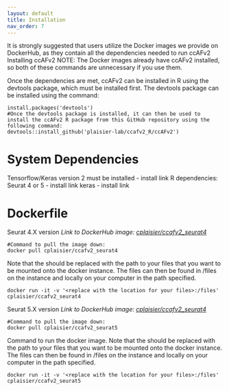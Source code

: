 ```yaml
---
layout: default
title: Installation
nav_order: 7
---
```


It is strongly suggested that users utilize the Docker images we provide on DockerHub, as they contain all the dependencies needed to run ccAFv2
Installing ccAFv2
NOTE: The Docker images already have ccAFv2 installed, so both of these commands are unnecessary if you use them.

Once the dependencies are met, ccAFv2 can be installed in R using the devtools package, which must be installed first. The devtools package can be installed using the command:
```
install.packages('devtools')
#Once the devtools package is installed, it can then be used to install the ccAFv2 R package from this GitHub repository using the following command:
devtools::install_github('plaisier-lab/ccafv2_R/ccAFv2')
```
# System Dependencies
Tensorflow/Keras version 2 must be installed - install link
R dependencies:
Seurat 4 or 5 - install link
keras - install link

# Dockerfile

Seurat 4.X version *Link to DockerHub image: [cplaisier/ccafv2_seurat4](https://hub.docker.com/r/cplaisier/ccafv2_seurat4)*
```
#Command to pull the image down:
docker pull cplaisier/ccafv2_seurat4
```
Note that the should be replaced with the path to your files that you want to be mounted onto the docker instance. The files can then be found in /files on the instance and locally on your computer in the path specified.

```
docker run -it -v '<replace with the location for your files>:/files' cplaisier/ccafv2_seurat4
```
Seurat 5.X version *Link to DockerHub image: [cplaisier/ccafv2_seurat4](https://hub.docker.com/r/cplaisier/ccafv2_seurat5)*
```
#Command to pull the image down:
docker pull cplaisier/ccafv2_seurat5
```
Command to run the docker image. Note that the should be replaced with the path to your files that you want to be mounted onto the docker instance. The files can then be found in /files on the instance and locally on your computer in the path specified.
```
docker run -it -v '<replace with the location for your files>:/files' cplaisier/ccafv2_seurat5
```


